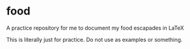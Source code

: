 # food
A practice repository for me to document my food escapades in LaTeX

This is literally just for practice. Do not use as examples or something.
